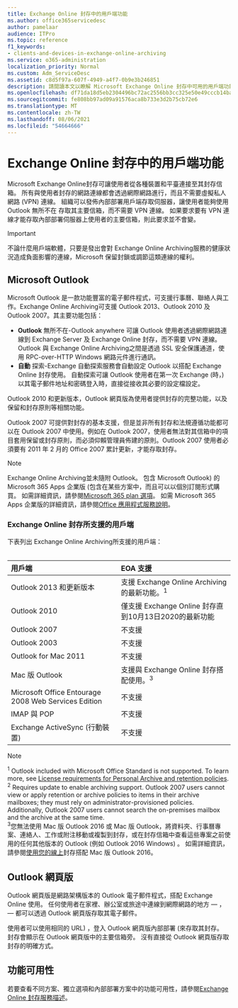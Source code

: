 ```yaml
---
title: Exchange Online 封存中的用戶端功能
ms.author: office365servicedesc
author: pamelaar
audience: ITPro
ms.topic: reference
f1_keywords:
- clients-and-devices-in-exchange-online-archiving
ms.service: o365-administration
localization_priority: Normal
ms.custom: Adm_ServiceDesc
ms.assetid: c8d5f97a-607f-4949-a4f7-0b9e3b246851
description: 請閱讀本文以瞭解 Microsoft Exchange Online 封存中可用的用戶端功能。
ms.openlocfilehash: df71da18d5eb2304496bc72ac2556bb3cc325e50e49cccb14ba6b5191cc95b1d
ms.sourcegitcommit: fe808bb97ad09a91576aca8b733e3d2b75cb72e6
ms.translationtype: MT
ms.contentlocale: zh-TW
ms.lasthandoff: 08/06/2021
ms.locfileid: "54664666"
---
```

# <a name="client-features-in-exchange-online-archiving"></a>Exchange Online 封存中的用戶端功能

Microsoft Exchange Online封存可讓使用者從各種裝置和平臺連接至其封存信箱。 所有與使用者封存的網路連線都會透過網際網路進行，而且不需要虛擬私人網路 (VPN) 連線。 組織可以發佈內部部署用戶端存取伺服器，讓使用者能夠使用 Outlook 無所不在 存取其主要信箱，而不需要 VPN 連線。 如果要求要有 VPN 連線才能存取內部部署伺服器上使用者的主要信箱，則此要求並不會變。
  
> [!IMPORTANT]
> 不論什麼用戶端軟體，只要是發出會對 Exchange Online Archiving服務的健康狀況造成負面影響的連線，Microsoft 保留封鎖或調節這類連線的權利。
  
## <a name="microsoft-outlook"></a>Microsoft Outlook

Microsoft Outlook 是一款功能豐富的電子郵件程式，可支援行事曆、聯絡人與工作。Exchange Online Archiving可支援 Outlook 2013、Outlook 2010 及 Outlook 2007。其主要功能包括：
  
- **Outlook** 無所不在-Outlook anywhere 可讓 Outlook 使用者透過網際網路連線到 Exchange Server 及 Exchange Online 封存，而不需要 VPN 連線。 Outlook 與 Exchange Online Archiving之間是透過 SSL 安全保護通道，使用 RPC-over-HTTP Windows 網路元件進行通訊。    
- **自動** 探索-Exchange 自動探索服務會自動設定 Outlook 以搭配 Exchange Online 封存使用。 自動探索可讓 Outlook 使用者在第一次 Exchange (時，) 以其電子郵件地址和密碼登入時，直接從接收其必要的設定檔設定。 

Outlook 2010 和更新版本，Outlook 網頁版為使用者提供封存的完整功能，以及保留和封存原則等相關功能。
  
Outlook 2007 可提供對封存的基本支援，但是並非所有封存和法規遵循功能都可以在 Outlook 2007 中使用。例如在 Outlook 2007，使用者無法對其信箱中的項目套用保留或封存原則，而必須仰賴管理員佈建的原則。Outlook 2007 使用者必須要有 2011 年 2 月的 Office 2007 累計更新，才能存取封存。
  
> [!NOTE]
> Exchange Online Archiving並未隨附 Outlook。 包含 Microsoft Outlook) 的 Microsoft 365 Apps 企業版 (包含在某些方案中，而且可以以個別訂閱形式購買。 如需詳細資訊，請參閱[Microsoft 365 plan 選項](../office-365-platform-service-description/office-365-plan-options.md)。 如需 Microsoft 365 Apps 企業版的詳細資訊，請參閱[Office 應用程式服務說明](../office-applications-service-description/office-applications-service-description.md)。 
  
### <a name="clients-supported-by-exchange-online-archiving"></a>Exchange Online 封存所支援的用戶端

下表列出 Exchange Online Archiving所支援的用戶端：<br><br>
  
| 用戶端 | EOA 支援 |
|:-----|:-----|
|Outlook 2013 和更新版本  <br/> |支援 Exchange Online Archiving 的最新功能。<sup>1</sup> <br/> |
|Outlook 2010  <br/> |僅支援 Exchange Online 封存直到10月13日2020的最新功能|
|Outlook 2007  <br/> |不支援 |
|Outlook 2003  <br/> |不支援  <br/> |
|Outlook for Mac 2011  <br/> |不支援  <br/> |
|Mac 版 Outlook  <br/> |支援與 Exchange Online 封存搭配使用。<sup>3</sup> <br/> |
|Microsoft Office Entourage 2008 Web Services Edition  <br/> |不支援  <br/> |
|IMAP 與 POP  <br/> |不支援  <br/> |
|Exchange ActiveSync (行動裝置)   <br/> |不支援  <br/> |
   
> [!NOTE]
> <sup>1</sup> Outlook included with Microsoft Office Standard is not supported. To learn more, see [License requirements for Personal Archive and retention policies](https://support.office.com/article/Outlook-license-requirements-for-Exchange-features-46B6B7C5-C3CA-43E5-8424-1E2807917C99). <br/> 
<sup>2</sup> Requires update to enable archiving support. Outlook 2007 users cannot view or apply retention or archive policies to items in their archive mailboxes; they must rely on administrator-provisioned policies. Additionally, Outlook 2007 users cannot search the on-premises mailbox and the archive at the same time. <br/> 
<sup>3</sup>您無法使用 Mac 版 Outlook 2016 或 Mac 版 Outlook，將資料夾、行事曆專案、連絡人、工作或附注移動或複製到封存，或在封存信箱中查看這些專案之前使用的任何其他版本的 Outlook (例如 Outlook 2016 Windows) 。 如需詳細資訊，請參閱[使用您的線上](https://support.office.com/article/Use-your-online-archive-with-Outlook-2016-for-Mac-45b8439c-2982-4b6b-9097-eed71dbfe238)封存搭配 Mac 版 Outlook 2016。 

## <a name="outlook-on-the-web"></a>Outlook 網頁版

Outlook 網頁版是網路架構版本的 Outlook 電子郵件程式，搭配 Exchange Online 使用。 任何使用者在家裡、辦公室或旅途中連線到網際網路的地方 &mdash; ， &mdash; 都可以透過 Outlook 網頁版存取其電子郵件。
  
使用者可以使用相同的 URL) ，登入 Outlook 網頁版內部部署 (來存取其封存。 封存會顯示在 Outlook 網頁版中的主要信箱旁。 沒有直接從 Outlook 網頁版存取封存的明確方式。
  
## <a name="feature-availability"></a>功能可用性

若要查看不同方案、獨立選項和內部部署方案中的功能可用性，請參閱[Exchange Online 封存服務描述](exchange-online-archiving-service-description.md)。